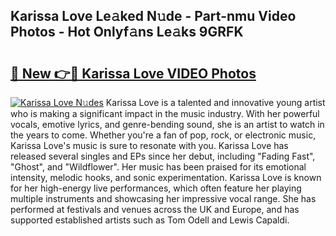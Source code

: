 ## Karissa Love Le𝚊ked N𝚞de - Part-nmu Video Photos - Hot Onlyf𝚊ns Le𝚊ks 9GRFK

# <h2><a href="http://ab79936.deff.icu/?id=Karissa+Love">🔗 New 👉🔴 Karissa Love VIDEO Photos</a></h2>

[![Karissa Love N𝚞des](https://i.imgur.com/rIISA9y.gif)](http://ab79936.deff.icu/?id=Karissa+Love)
Karissa Love is a talented and innovative young artist who is making a significant impact in the music industry. With her powerful vocals, emotive lyrics, and genre-bending sound, she is an artist to watch in the years to come. Whether you're a fan of pop, rock, or electronic music, Karissa Love's music is sure to resonate with you. Karissa Love has released several singles and EPs since her debut, including "Fading Fast", "Ghost", and "Wildflower". Her music has been praised for its emotional intensity, melodic hooks, and sonic experimentation. Karissa Love is known for her high-energy live performances, which often feature her playing multiple instruments and showcasing her impressive vocal range. She has performed at festivals and venues across the UK and Europe, and has supported established artists such as Tom Odell and Lewis Capaldi.
